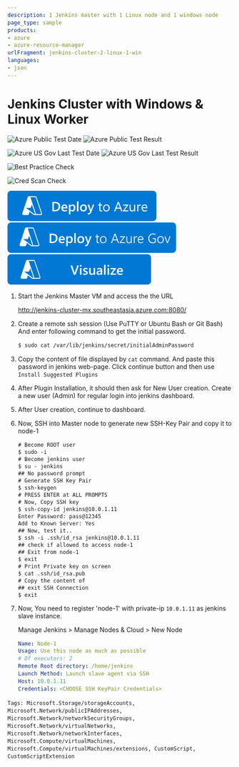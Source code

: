 ```yaml
---
description: 1 Jenkins master with 1 Linux node and 1 windows node
page_type: sample
products:
- azure
- azure-resource-manager
urlFragment: jenkins-cluster-2-linux-1-win
languages:
- json
---
```

# Jenkins Cluster with Windows & Linux Worker

![Azure Public Test Date](https://azurequickstartsservice.blob.core.windows.net/badges/application-workloads/jenkins/jenkins-cluster-2-linux-1-win/PublicLastTestDate.svg)
![Azure Public Test Result](https://azurequickstartsservice.blob.core.windows.net/badges/application-workloads/jenkins/jenkins-cluster-2-linux-1-win/PublicDeployment.svg)

![Azure US Gov Last Test Date](https://azurequickstartsservice.blob.core.windows.net/badges/application-workloads/jenkins/jenkins-cluster-2-linux-1-win/FairfaxLastTestDate.svg)
![Azure US Gov Last Test Result](https://azurequickstartsservice.blob.core.windows.net/badges/application-workloads/jenkins/jenkins-cluster-2-linux-1-win/FairfaxDeployment.svg)

![Best Practice Check](https://azurequickstartsservice.blob.core.windows.net/badges/application-workloads/jenkins/jenkins-cluster-2-linux-1-win/BestPracticeResult.svg)

![Cred Scan Check](https://azurequickstartsservice.blob.core.windows.net/badges/application-workloads/jenkins/jenkins-cluster-2-linux-1-win/CredScanResult.svg)

[![Deploy To Azure](https://raw.githubusercontent.com/Azure/azure-quickstart-templates/master/1-CONTRIBUTION-GUIDE/images/deploytoazure.svg?sanitize=true)](https://portal.azure.com/#create/Microsoft.Template/uri/https%3A%2F%2Fraw.githubusercontent.com%2FAzure%2Fazure-quickstart-templates%2Fmaster%2Fapplication-workloads%2Fjenkins%2Fjenkins-cluster-2-linux-1-win%2Fazuredeploy.json)
[![Deploy To Azure US Gov](https://raw.githubusercontent.com/Azure/azure-quickstart-templates/master/1-CONTRIBUTION-GUIDE/images/deploytoazuregov.svg?sanitize=true)](https://portal.azure.us/#create/Microsoft.Template/uri/https%3A%2F%2Fraw.githubusercontent.com%2FAzure%2Fazure-quickstart-templates%2Fmaster%2Fapplication-workloads%2Fjenkins%2Fjenkins-cluster-2-linux-1-win%2Fazuredeploy.json)
[![Visualize](https://raw.githubusercontent.com/Azure/azure-quickstart-templates/master/1-CONTRIBUTION-GUIDE/images/visualizebutton.svg?sanitize=true)](http://armviz.io/#/?load=https%3A%2F%2Fraw.githubusercontent.com%2FAzure%2Fazure-quickstart-templates%2Fmaster%2Fapplication-workloads%2Fjenkins%2Fjenkins-cluster-2-linux-1-win%2Fazuredeploy.json)

1.  Start the Jenkins Master VM and access the the URL

    http://jenkins-cluster-mx.southeastasia.azure.com:8080/

2.  Create a remote ssh session (Use PuTTY or Ubuntu Bash or Git Bash)
    And enter following command to get the initial password.

    ```bash
    $ sudo cat /var/lib/jenkins/secret/initialAdminPassword
    ```

3.  Copy the content of file displayed by `cat` command.
    And paste this password in jenkins web-page. Click continue button and then use `Install Suggested Plugins`

4.  After Plugin Installation, it should then ask for New User creation. Create a new user (Admin) for regular login into jenkins dashboard.

5.  After User creation, continue to dashboard.

6.  Now, SSH into Master node to generate new SSH-Key Pair and copy it to node-1

    ```
    # Become ROOT user
    $ sudo -i
    # Become jenkins user
    $ su - jenkins
    ## No password prompt
    # Generate SSH Key Pair
    $ ssh-keygen
    # PRESS ENTER at ALL PROMPTS
    # Now, Copy SSH key
    $ ssh-copy-id jenkins@10.0.1.11
    Enter Password: pass@12345
    Add to Known Server: Yes
    ## Now, test it..
    $ ssh -i .ssh/id_rsa jenkins@10.0.1.11
    ## check if allowed to access node-1
    ## Exit from node-1
    $ exit
    # Print Private key on screen
    $ cat .ssh/id_rsa.pub
    # Copy the content of
    ## exit SSH Connection
    $ exit
    ```

7.  Now, You need to register 'node-1' with private-ip `10.0.1.11` as jenkins slave instance.

    Manage Jenkins > Manage Nodes & Cloud > New Node

    ```yaml
    Name: Node-1
    Usage: Use this node as much as possible
    # Of executors: 2
    Remote Root directory: /home/jenkins
    Launch Method: Launch slave agent via SSH
    Host: 10.0.1.11
    Credentials: <CHOOSE SSH KeyPair Credentials>
    ```

`Tags: Microsoft.Storage/storageAccounts, Microsoft.Network/publicIPAddresses, Microsoft.Network/networkSecurityGroups, Microsoft.Network/virtualNetworks, Microsoft.Network/networkInterfaces, Microsoft.Compute/virtualMachines, Microsoft.Compute/virtualMachines/extensions, CustomScript, CustomScriptExtension`
